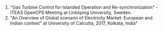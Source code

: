 1. "Gas Turbine Control for Islanded Operation and Re-synchronization" -ITEA3 OpenCPS Meeting at Linköping University, Sweden.
2. "An Overview of Global scenario of Electricity Market: European and Indian context" at University of Calcutta, 2017, Kolkata, India"


